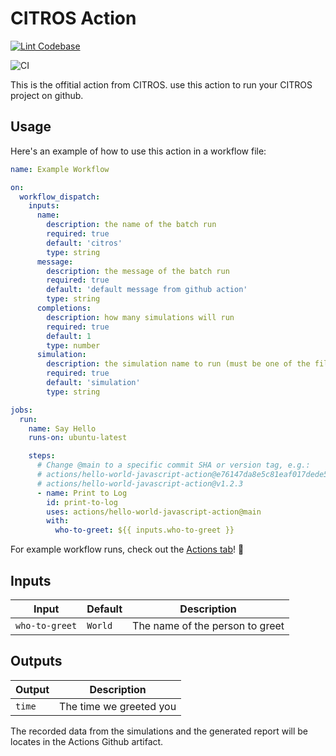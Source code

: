 # CITROS Action

[![Lint Codebase](https://github.com/lulav-citros/action/actions/workflows/linter.yml/badge.svg)](https://github.com/lulav-citros/action/actions/workflows/linter.yml)

![CI](https://github.com/actions/hello-world-javascript-action/actions/workflows/ci.yml/badge.svg)


This is the offitial action from CITROS. use this action to run your CITROS project on github. 


## Usage

Here's an example of how to use this action in a workflow file:

```yaml
name: Example Workflow

on:
  workflow_dispatch:
    inputs:
      name:
        description: the name of the batch run
        required: true
        default: 'citros'
        type: string
      message:
        description: the message of the batch run
        required: true
        default: 'default message from github action'
        type: string
      completions:
        description: how many simulations will run 
        required: true
        default: 1
        type: number
      simulation:
        description: the simulation name to run (must be one of the files under `.citros/simulations`)
        required: true
        default: 'simulation'
        type: string

jobs:
  run:
    name: Say Hello
    runs-on: ubuntu-latest

    steps:
      # Change @main to a specific commit SHA or version tag, e.g.:
      # actions/hello-world-javascript-action@e76147da8e5c81eaf017dede5645551d4b94427b
      # actions/hello-world-javascript-action@v1.2.3
      - name: Print to Log
        id: print-to-log
        uses: actions/hello-world-javascript-action@main
        with:
          who-to-greet: ${{ inputs.who-to-greet }}
```

For example workflow runs, check out the
[Actions tab](https://github.com/actions/hello-world-javascript-action/actions)!
:rocket:

## Inputs

| Input          | Default | Description                     |
| -------------- | ------- | ------------------------------- |
| `who-to-greet` | `World` | The name of the person to greet |

## Outputs

| Output | Description             |
| ------ | ----------------------- |
| `time` | The time we greeted you |

The recorded data from the simulations and the generated report will be locates in the Actions Github artifact.
